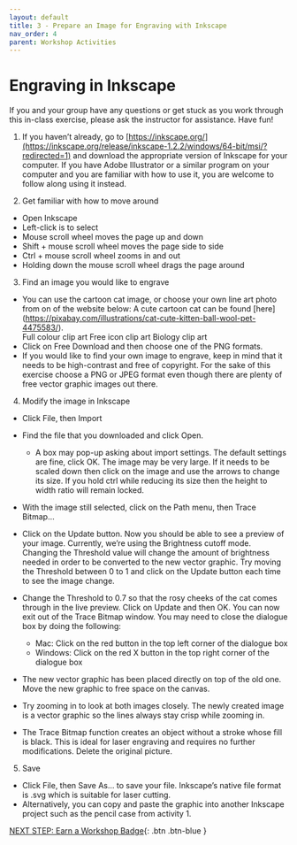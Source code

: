 ```yaml
---
layout: default
title: 3 - Prepare an Image for Engraving with Inkscape
nav_order: 4
parent: Workshop Activities
---
```

# Engraving in Inkscape
If you and your group have any questions or get stuck as you work through this in-class exercise, please ask the instructor for assistance.  Have fun!

1. If you haven’t already, go to [https://inkscape.org/](https://inkscape.org/release/inkscape-1.2.2/windows/64-bit/msi/?redirected=1) and download the appropriate version of Inkscape for your computer. If you have Adobe Illustrator or a similar program on your computer and you are familiar with how to use it, you are welcome to follow along using it instead. 

2. Get familiar with how to move around
 - Open Inkscape
 - Left-click is to select
 - Mouse scroll wheel moves the page up and down
 - Shift + mouse scroll wheel moves the page side to side
 - Ctrl + mouse scroll wheel zooms in and out
 - Holding down the mouse scroll wheel drags the page around

3. Find an image you would like to engrave
 - You can use the cartoon cat image, or choose your own line art photo from on of the website below:
A cute cartoon cat can be found [here] (https://pixabay.com/illustrations/cat-cute-kitten-ball-wool-pet-4475583/).  
    Full colour clip art 
    Free icon clip art
    Biology clip art
 - Click on Free Download and then choose one of the PNG formats.
 - If you would like to find your own image to engrave, keep in mind that it needs to be high-contrast and free of copyright. For the sake of this exercise choose a PNG or JPEG format even though there are plenty of free vector graphic images out there. 

4. Modify the image in Inkscape
 - Click File, then Import
 - Find the file that you downloaded and click Open.
    - A box may pop-up asking about import settings. The default settings are fine, click OK. 
The image may be very large. If it needs to be scaled down then click on the image and use the arrows to change its size. If you hold ctrl while reducing its size then the height to width ratio will remain locked. 
 - With the image still selected, click on the Path menu, then Trace Bitmap…
 - Click on the Update button. Now you should be able to see a preview of your image.
Currently, we’re using the Brightness cutoff mode. Changing the Threshold value will change the amount of brightness needed in order to be converted to the new vector graphic. Try moving the Threshold between 0 to 1 and click on the Update button each time to see the image change.
 - Change the Threshold to 0.7 so that the rosy cheeks of the cat comes through in the live preview. Click on Update and then OK. You can now exit out of the Trace Bitmap window. You may need to close the dialogue box by doing the following:
    - Mac: Click on the red button in the top left corner of the dialogue box 
    - Windows: Click on the red X button in the top right corner of the dialogue box 
 - The new vector graphic has been placed directly on top of the old one. Move the new graphic to free space on the canvas. 
 - Try zooming in to look at both images closely. The newly created image is a vector graphic so the lines always stay crisp while zooming in.
 
 - The Trace Bitmap function creates an object without a stroke whose fill is black. This is ideal for laser engraving and requires no further modifications. Delete the original picture. 

5. Save
 - Click File, then Save As… to save your file. Inkscape’s native file format is .svg which is suitable for laser cutting. 
 - Alternatively, you can copy and paste the graphic into another Inkscape project such as the pencil case from activity 1. 

[NEXT STEP: Earn a Workshop Badge](informal-credentials.html){: .btn .btn-blue }